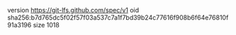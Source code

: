 version https://git-lfs.github.com/spec/v1
oid sha256:b7d765dc5f02f57f03a537c7a1f7bd39b24c77616f908b6f64e76810f91a3196
size 1018
